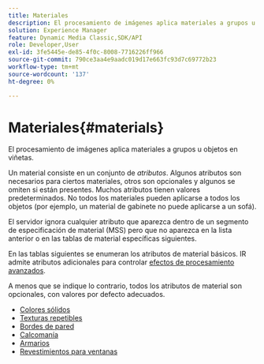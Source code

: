 ```yaml
---
title: Materiales
description: El procesamiento de imágenes aplica materiales a grupos u objetos en viñetas.
solution: Experience Manager
feature: Dynamic Media Classic,SDK/API
role: Developer,User
exl-id: 3fe5445e-de85-4f0c-8008-7716226ff966
source-git-commit: 790ce3aa4e9aadc019d17e663fc93d7c69772b23
workflow-type: tm+mt
source-wordcount: '137'
ht-degree: 0%

---
```


# Materiales{#materials}

El procesamiento de imágenes aplica materiales a grupos u objetos en viñetas.

Un material consiste en un conjunto de *atributos*. Algunos atributos son necesarios para ciertos materiales, otros son opcionales y algunos se omiten si están presentes. Muchos atributos tienen valores predeterminados. No todos los materiales pueden aplicarse a todos los objetos (por ejemplo, un material de gabinete no puede aplicarse a un sofá).

El servidor ignora cualquier atributo que aparezca dentro de un segmento de especificación de material (MSS) pero que no aparezca en la lista anterior o en las tablas de material específicas siguientes.

En las tablas siguientes se enumeran los atributos de material básicos. IR admite atributos adicionales para controlar [efectos de procesamiento avanzados](../../../../../../ir-api/http-protocol/image-rendering-api-ref/c-ir-http-protocol-ref/c-ir-http-protocol-syntax-and-features/c-ir-advanced-render-effects/c-ir-advanced-render-effects.md#concept-bf8b6d8460244b9cacc7f4a3df4c5281).

A menos que se indique lo contrario, todos los atributos de material son opcionales, con valores por defecto adecuados.

* [Colores sólidos](r-ir-solid-colors.md)
* [Texturas repetibles](r-ir-repeatable-textures.md)
* [Bordes de pared](r-ir-wall-borders.md)
* [Calcomanía](r-ir-decals.md)
* [Armarios](r-ir-cabinets.md)
* [Revestimientos para ventanas](r-ir-window-coverings.md)

